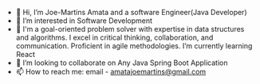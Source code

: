 - 👋 Hi, I’m Joe-Martins Amata and a software Engineer(Java Developer)
- 👀 I’m interested in Software Development
- 🌱 I'm a goal-oriented problem solver with expertise in data structures and algorithms. I excel in critical thinking, collaboration, and communication. Proficient in agile methodologies. I’m currently learning React
- 💞️ I’m looking to collaborate on Any Java Spring Boot Application
- 📫 How to reach me: email - amatajoemartins@gmail.com

<!---
manishdroid/manishdroid is a ✨ special ✨ repository because its `README.md` (this file) appears on your GitHub profile.
You can click the Preview link to take a look at your changes.
--->
